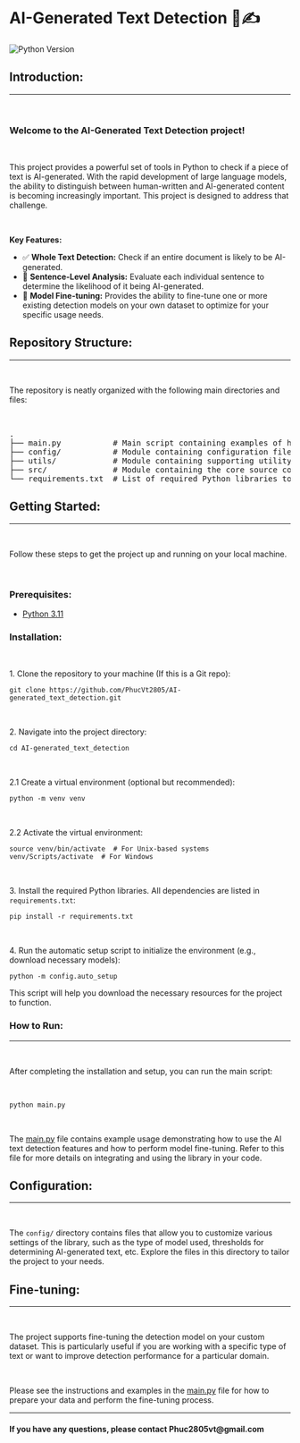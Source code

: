 <h1>AI-Generated Text Detection 🤖✍️</h1>

<p>
    <img src="https://img.shields.io/badge/Python-3.11%2B-blue.svg" alt="Python Version">
</p>
<h2>Introduction:</h2>
<hr width="100%" color="#000000">
<br>
<h3>Welcome to the AI-Generated Text Detection project!</h3>
<br>
<p>This project provides a powerful set of tools in Python to check if a piece of text is AI-generated. With the rapid development of large language models, the ability to distinguish between human-written and AI-generated content is becoming increasingly important. This project is designed to address that challenge.</p>
<br>
<p><strong>Key Features:</strong></p>
<ul>
    <li>✅ <strong>Whole Text Detection:</strong> Check if an entire document is likely to be AI-generated.</li>
    <li>🔎 <strong>Sentence-Level Analysis:</strong> Evaluate each individual sentence to determine the likelihood of it being AI-generated.</li>
    <li>🔧 <strong>Model Fine-tuning:</strong> Provides the ability to fine-tune one or more existing detection models on your own dataset to optimize for your specific usage needs.</li>
</ul>

<h2>Repository Structure:</h2>
<hr width="100%" color="#000000">
<br>
<p>The repository is neatly organized with the following main directories and files:</p>
<br>
<pre>
.
├── main.py           # Main script containing examples of how to use the library
├── config/           # Module containing configuration files for the project (e.g., model settings, thresholds)
├── utils/            # Module containing supporting utility functions (e.g., data processing)
├── src/              # Module containing the core source code for the AI detection logic
└── requirements.txt  # List of required Python libraries to run the project
</pre>

<h2>Getting Started:</h2>
<hr width="100%" color="#000000">
<br>
<p>Follow these steps to get the project up and running on your local machine.</p>
<br>
<h3>Prerequisites:</h3>
<ul>
    <li><a href="https://www.python.org/downloads/">Python 3.11</a></li>
</ul>

<h3>Installation:</h3>
<br>
<p>1. Clone the repository to your machine (If this is a Git repo):</p>
<pre>
<code>git clone https://github.com/PhucVt2805/AI-generated_text_detection.git</code>
</pre>
<br>
<p>2. Navigate into the project directory:</p>
<pre>
<code>cd AI-generated_text_detection</code>
</pre>
<br>
<p>2.1 Create a virtual environment (optional but recommended):</p>
<pre>
<code>python -m venv venv</code>
</pre>
<br>
<p>2.2 Activate the virtual environment:</p>
<pre>
<code>source venv/bin/activate  # For Unix-based systems
venv/Scripts/activate  # For Windows</code>
</pre>
<br>
<p>3. Install the required Python libraries. All dependencies are listed in <code>requirements.txt</code>:</p>
<pre>
<code>pip install -r requirements.txt</code>
</pre>
<br>
<p>4. Run the automatic setup script to initialize the environment (e.g., download necessary models):</p>
<pre>
<code>python -m config.auto_setup</code>
</pre>
<p>This script will help you download the necessary resources for the project to function.</p>

<h3>How to Run:</h3>
<hr width="100%" color="#000000">
<br>
<p>After completing the installation and setup, you can run the main script:</p>
<br>
<pre>
<code>python main.py</code>
</pre>
<br>
<p>The <a href="./main.py">main.py</a> file contains example usage demonstrating how to use the AI text detection features and how to perform model fine-tuning. Refer to this file for more details on integrating and using the library in your code.</p>

<h2>Configuration:</h2>
<hr width="100%" color="#000000">
<br>
<p>The <code>config/</code> directory contains files that allow you to customize various settings of the library, such as the type of model used, thresholds for determining AI-generated text, etc. Explore the files in this directory to tailor the project to your needs.</p>

<h2>Fine-tuning:</h2>
<hr width="100%" color="#000000">
<br>
<p>The project supports fine-tuning the detection model on your custom dataset. This is particularly useful if you are working with a specific type of text or want to improve detection performance for a particular domain.</p>
<br>
<p>Please see the instructions and examples in the <a href="./main.py">main.py</a> file for how to prepare your data and perform the fine-tuning process.</p>

<hr width="100%" color="#000000">
<h4>If you have any questions, please contact <b>Phuc2805vt@gmail.com</b></h4>